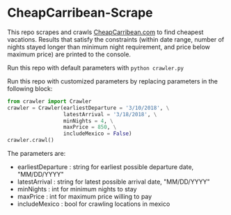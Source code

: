 # CheapCarribean-Scrape

This repo scrapes and crawls [CheapCarribean.com](https://www.cheapcaribbean.com) to find cheapest vacations. Results that satisfy the constraints (within date range, number of nights stayed longer than minimum night requirement, and price below maximum price) are printed to the console.

Run this repo with default parameters with `python crawler.py`

Run this repo with customized parameters by replacing parameters in the following block:
```python
from crawler import Crawler
crawler = Crawler(earliestDeparture = '3/10/2018', \
                  latestArrival = '3/18/2018', \
                  minNights = 4, \
                  maxPrice = 850, \
                  includeMexico = False)
crawler.crawl()
```
The parameters are:
* earliestDeparture : string for earliest possible departure date, "MM/DD/YYYY"
* latestArrival : string for latest possible arrival date, "MM/DD/YYYY"
* minNights : int for minimum nights to stay
* maxPrice : int for maximum price willing to pay
* includeMexico : bool for crawling locations in mexico
